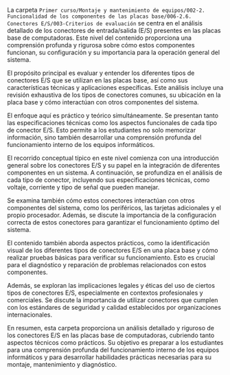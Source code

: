 La carpeta `Primer curso/Montaje y mantenimiento de equipos/002-2. Funcionalidad de los componentes de las placas base/006-2.6. Conectores E/S/003-Criterios de evaluación` se centra en el análisis detallado de los conectores de entrada/salida (E/S) presentes en las placas base de computadoras. Este nivel del contenido proporciona una comprensión profunda y rigurosa sobre cómo estos componentes funcionan, su configuración y su importancia para la operación general del sistema.

El propósito principal es evaluar y entender los diferentes tipos de conectores E/S que se utilizan en las placas base, así como sus características técnicas y aplicaciones específicas. Este análisis incluye una revisión exhaustiva de los tipos de conectores comunes, su ubicación en la placa base y cómo interactúan con otros componentes del sistema.

El enfoque aquí es práctico y teórico simultáneamente. Se presentan tanto las especificaciones técnicas como los aspectos funcionales de cada tipo de conector E/S. Esto permite a los estudiantes no solo memorizar información, sino también desarrollar una comprensión profunda del funcionamiento interno de los equipos informáticos.

El recorrido conceptual típico en este nivel comienza con una introducción general sobre los conectores E/S y su papel en la integración de diferentes componentes en un sistema. A continuación, se profundiza en el análisis de cada tipo de conector, incluyendo sus especificaciones técnicas, como voltaje, corriente y tipo de señal que pueden manejar.

Se examina también cómo estos conectores interactúan con otros componentes del sistema, como los periféricos, las tarjetas adicionales y el propio procesador. Además, se discute la importancia de la configuración correcta de estos conectores para garantizar el funcionamiento óptimo del sistema.

El contenido también aborda aspectos prácticos, como la identificación visual de los diferentes tipos de conectores E/S en una placa base y cómo realizar pruebas básicas para verificar su funcionamiento. Esto es crucial para el diagnóstico y reparación de problemas relacionados con estos componentes.

Además, se exploran las implicaciones legales y éticas del uso de ciertos tipos de conectores E/S, especialmente en contextos profesionales y comerciales. Se discute la importancia de utilizar conectores que cumplen con los estándares de seguridad y calidad establecidos por organizaciones internacionales.

En resumen, esta carpeta proporciona un análisis detallado y riguroso de los conectores E/S en las placas base de computadoras, cubriendo tanto aspectos técnicos como prácticos. Su objetivo es preparar a los estudiantes para una comprensión profunda del funcionamiento interno de los equipos informáticos y para desarrollar habilidades prácticas necesarias para su montaje, mantenimiento y diagnóstico.
